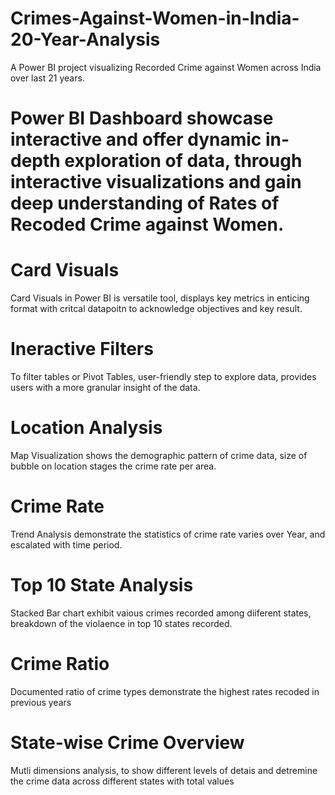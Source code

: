 # Crimes-Against-Women-in-India-20-Year-Analysis
A Power BI project visualizing Recorded Crime against Women across India over last 21 years.

# Power BI Dashboard showcase interactive and offer dynamic in-depth exploration of data, through interactive visualizations and gain deep understanding of Rates of Recoded Crime against Women.

# Card Visuals
Card Visuals in Power BI is versatile tool, displays key metrics in enticing format with critcal datapoitn to acknowledge objectives and key result.

# Ineractive Filters
To filter tables or Pivot Tables, user-friendly step to explore data, provides users with a more granular insight of the data.

# Location Analysis
Map Visualization shows the demographic pattern of crime data, size of bubble on location stages the crime rate per area.

# Crime Rate
Trend Analysis demonstrate the statistics of crime rate varies over Year, and escalated with time period.

# Top 10 State Analysis
Stacked Bar chart exhibit vaious crimes recorded among diiferent states, breakdown of the violaence in top 10 states recorded.

# Crime Ratio
Documented ratio of crime types demonstrate the highest rates recoded in previous years

# State-wise Crime Overview
Mutli dimensions analysis, to show different levels of detais and detremine the crime data across different states with total values 


